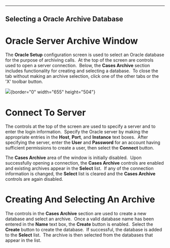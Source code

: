   -----------------------------------------
  **Selecting a Oracle Archive Database**
  -----------------------------------------

# Oracle Server Archive Window

The **Oracle Setup** configuration screen is used to select an Oracle
database for the purpose of archiving calls.  At the top of the screen
are controls used to open a server connection.  Below, the **Cases
Archive** section includes functionality for creating and selecting a
database.  To close the tab without making an archive selection, click
one of the other tabs or the \'X\' toolbar button.

![](Case%20Archive%20Oracle_files/image001.png){border="0" width="655"
height="504"}

# Connect To Server

The controls at the top of the screen are used to specify a server and
to enter the login information.  Specify the Oracle server by making the
appropriate entries in the **Host**, **Port**, and **Instance** text
boxes.  After specifying the server, enter the **User** and **Password**
for an account having sufficient permissions to create a user, then
select the **Connect** button.

The **Cases Archive** area of the window is initially disabled.  Upon
successfully opening a connection, the **Cases Archive** controls are
enabled and existing archives appear in the **Select** list.  If any of
the connection information is changed, the **Select** list is cleared
and the **Cases Archive** controls are again disabled.

# Creating And Selecting An Archive

The controls in the **Cases Archive** section are used to create a new
database and select an archive.  Once a valid database name has been
entered in the **Name** text box, the **Create** button is enabled. 
Select the **Create** button to create the database.  If successful, the
database is added to the **Select** list.  The archive is then selected
from the databases that appear in the list.
